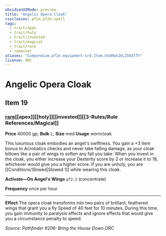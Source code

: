 ```yaml
---
obsidianUIMode: preview
title: "Angelic Opera Cloak"
cssclasses: pf2e,pf2e-spell
tags:
  - trait/apex
  - trait/holy
  - trait/invested
  - trait/magical
  - trait/rare
  - remaster
aliases: "Compendium.pf2e.equipment-srd.Item.OsUMak2bLZ5H3lTY"
license: ORC
---
```

# Angelic Opera Cloak
## Item 19
### [rare](rare.md "Rare Rarity Trait")[[apex]][[holy]][[invested]][[3-Rules/Rule References/Magical]]


**Price** 40000 gp; 
**Bulk** L; **Size** med
**Usage** worncloak

This luxurious cloak embodies an angel's swiftness. You gain a +3 item bonus to Acrobatics checks and never take falling damage, as your cloak billows like a pair of wings to soften any fall you take. When you invest in the cloak, you either increase your Dexterity score by 2 or increase it to 18, whichever would give you a higher score. If you are unholy, you are [[Conditions/Slowed|Slowed 1]] while wearing this cloak.

**Activate—On Angel's Wings** `pf2:2` (concentrate)

**Frequency** once per hour

* * *

**Effect** The opera cloak transforms into two pairs of brilliant, feathered wings that grant you a fly Speed of 40 feet for 10 minutes. During this time, you gain immunity to paralysis effects and ignore effects that would give you a circumstance penalty to speed.

*Source: Pathfinder #206: Bring the House Down*
*ORC*